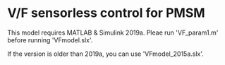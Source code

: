 # V/F sensorless control for PMSM

This model requires MATLAB & Simulink 2019a.
Pleae run 'VF_param1.m' before running 'VFmodel.slx'.

If the version is older than 2019a, you can use 'VFmodel_2015a.slx'.
